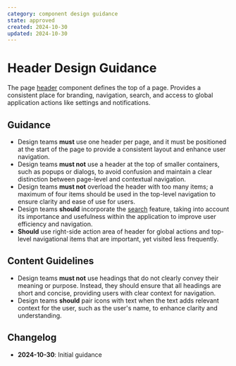 ```yaml
---
category: component design guidance
state: approved
created: 2024-10-30
updated: 2024-10-30
---
```


# Header Design Guidance

The page [header](https://clarity.design/documentation/header) component defines the top of a page. Provides a consistent place for branding, navigation, search, and access to global application actions like settings and notifications.

## Guidance

- Design teams **must** use one header per page, and it must be positioned at the start of the page to provide a consistent layout and enhance user navigation.
- Design teams **must not** use a header at the top of smaller containers, such as popups or dialogs, to avoid confusion and maintain a clear distinction between page-level and contextual navigation.
- Design teams **must not** overload the header with too many items; a maximum of four items should be used in the top-level navigation to ensure clarity and ease of use for users.
- Design teams **should** incorporate the [search](https://clarity.design/documentation/header#search) feature, taking into account its importance and usefulness within the application to improve user efficiency and navigation.
- **Should** use right-side action area of header for global actions and top-level navigational items that are important, yet visited less frequently.

## Content Guidelines

- Design teams **must not** use headings that do not clearly convey their meaning or purpose. Instead, they should ensure that all headings are short and concise, providing users with clear context for navigation.
- Design teams **should** pair icons with text when the text adds relevant context for the user, such as the user's name, to enhance clarity and understanding.

## Changelog

- **2024-10-30**: Initial guidance

